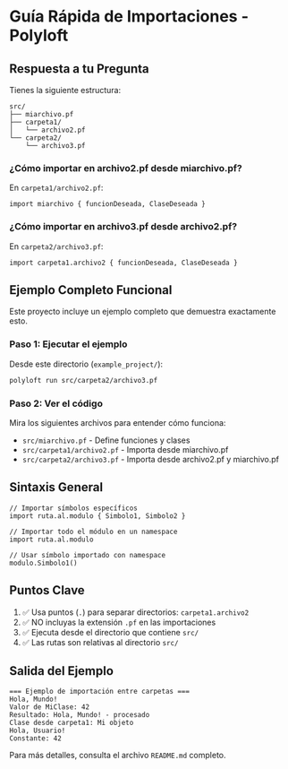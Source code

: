 # Guía Rápida de Importaciones - Polyloft

## Respuesta a tu Pregunta

Tienes la siguiente estructura:
```
src/
├── miarchivo.pf
├── carpeta1/
│   └── archivo2.pf
└── carpeta2/
    └── archivo3.pf
```

### ¿Cómo importar en archivo2.pf desde miarchivo.pf?

En `carpeta1/archivo2.pf`:
```polyloft
import miarchivo { funcionDeseada, ClaseDeseada }
```

### ¿Cómo importar en archivo3.pf desde archivo2.pf?

En `carpeta2/archivo3.pf`:
```polyloft
import carpeta1.archivo2 { funcionDeseada, ClaseDeseada }
```

## Ejemplo Completo Funcional

Este proyecto incluye un ejemplo completo que demuestra exactamente esto.

### Paso 1: Ejecutar el ejemplo

Desde este directorio (`example_project/`):
```bash
polyloft run src/carpeta2/archivo3.pf
```

### Paso 2: Ver el código

Mira los siguientes archivos para entender cómo funciona:
- `src/miarchivo.pf` - Define funciones y clases
- `src/carpeta1/archivo2.pf` - Importa desde miarchivo.pf
- `src/carpeta2/archivo3.pf` - Importa desde archivo2.pf y miarchivo.pf

## Sintaxis General

```polyloft
// Importar símbolos específicos
import ruta.al.modulo { Simbolo1, Simbolo2 }

// Importar todo el módulo en un namespace
import ruta.al.modulo

// Usar símbolo importado con namespace
modulo.Simbolo1()
```

## Puntos Clave

1. ✅ Usa puntos (`.`) para separar directorios: `carpeta1.archivo2`
2. ✅ NO incluyas la extensión `.pf` en las importaciones
3. ✅ Ejecuta desde el directorio que contiene `src/`
4. ✅ Las rutas son relativas al directorio `src/`

## Salida del Ejemplo

```
=== Ejemplo de importación entre carpetas ===
Hola, Mundo!
Valor de MiClase: 42
Resultado: Hola, Mundo! - procesado
Clase desde carpeta1: Mi objeto
Hola, Usuario!
Constante: 42
```

Para más detalles, consulta el archivo `README.md` completo.
